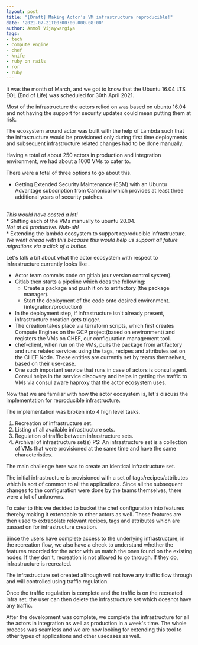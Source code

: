 ```yaml
---
layout: post
title: "[Draft] Making Actor's VM infrastructure reproducible!"
date: '2021-07-21T00:00:00.000-08:00'
author: Anmol Vijaywargiya
tags:
- tech
- compute engine
- chef
- knife
- ruby on rails
- ror
- ruby
---
```


It was the month of March, and we got to know that the Ubuntu 16.04 LTS EOL (End of Life) was scheduled for 30th April 2021.

Most of the infrastructure the actors relied on was based on ubuntu 16.04 and not having the support for security updates could mean putting 
them at risk. 

The ecosystem around actor was built with the help of Lambda such that the infrastructure would be provisioned only during first time deployments
and subsequent infrastructure related changes had to be done manually. 

Having a total of about 250 actors in production and integration environment, we had about a 1000 VMs to cater to.

There were a total of three options to go about this.
* Getting Extended Security Maintenance (ESM) with an Ubuntu Advantage subscription from
Canonical which provides at least three additional years of security patches. 
<br/>
<i>This would have costed a lot!</i>
<br/>
* Shifting each of the VMs manually to ubuntu 20.04. 
<br/>
<i>Not at all productive. Nuh-uh!</i>
<br/>
* Extending the lambda ecosystem to support reproducible infrastructure. 
<br/>
<i>We went ahead with this because this would help us support all future migrations via a click of a button.</i>
<br/>

Let's talk a bit about what the actor ecosystem with respect to infrastructure currently looks like .

* Actor team commits code on gitlab (our version control system).
* Gitlab then starts a pipeline which does the following:
    * Create a package and push it on to artifactory (the package manager).
    * Start the deployment of the code onto desired environment. (integration/production)
* In the deployment step, if infrastructure isn't already present, infrastructure creation gets trigger.
* The creation takes place via terraform scripts, which first creates Compute Engines on the GCP project(based on environment)
and registers the VMs on CHEF, our configuration management tool.
* chef-client, when run on the VMs, pulls the package from artifactory and runs related services using the tags, recipes and attributes set on the CHEF Node. 
These entities are currently set by teams themselves, based on their use-case.
* One such important service that runs in case of actors is consul agent. Consul helps in the service discovery and helps in getting the traffic to VMs via consul aware haproxy that the actor
ecosystem uses.

Now that we are familiar with how the actor ecosystem is, let's discuss the implementation for reproducible infrastructure.

The implementation was broken into 4 high level tasks.
1. Recreation of infrastructure set.
2. Listing of all available infrastructure sets.
3. Regulation of traffic between infrastructure sets.
4. Archival of infrastructure set(s)
PS: An infrastructure set is a collection of VMs that were provisioned at the same time and have the same characteristics.


The main challenge here was to create an identical infrastructure set. 

The initial infrastructure is provisioned with a set of tags/recipes/attributes which is sort of common to all the applications. Since all the subsequent changes
to the configuration were done by the teams themselves, there were a lot of unknowns. 

To cater to this we decided to bucket the chef configuration into features thereby making it extendable to other actors as well. 
These features are then used to extrapolate relevant recipes, tags and attributes which are passed on for infrastructure creation.

Since the users have complete access to the underlying infrastructure, in the recreation flow, we also have a check to understand whether the features recorded for the actor with us match the ones
found on the existing nodes. If they don't, recreation is not allowed to go through. If they do, infrastructure is recreated.

The infrastructure set created although will not have any traffic flow through and will controlled using traffic regulation.

Once the traffic regulation is complete and the traffic is on the recreated infra set, the user can then delete the infrastructure set
which doesnot have any traffic.

After the development was complete, we complete the infrastructure for all the actors in integration as well as production in a week's time.
The whole process was seamless and we are now looking for extending this tool to other types of applications and other usecases as well.












 













   

